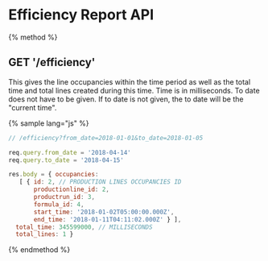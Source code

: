 # Efficiency Report API

{% method %}
## GET '/efficiency'

This gives the line occupancies within the time period as well as the total time and total lines created during this time. Time is in milliseconds. To date does not have to be given. If to date is not given, the to date will be the "current time".

{% sample lang="js" %}
```js
// /efficiency?from_date=2018-01-01&to_date=2018-01-05

req.query.from_date = '2018-04-14'
req.query.to_date = '2018-04-15'

res.body = { occupancies:
   [ { id: 2, // PRODUCTION LINES OCCUPANCIES ID
       productionline_id: 2,
       productrun_id: 3,
       formula_id: 4,
       start_time: '2018-01-02T05:00:00.000Z',
       end_time: '2018-01-11T04:11:02.000Z' } ],
  total_time: 345599000, // MILLISECONDS
  total_lines: 1 }
```

{% endmethod %}